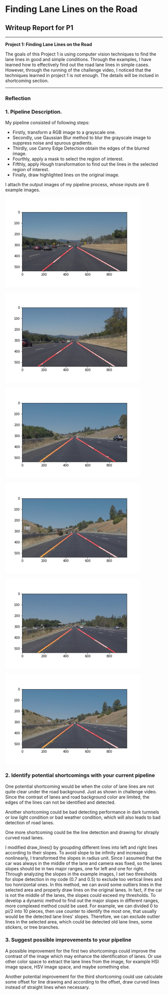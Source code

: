 # **Finding Lane Lines on the Road** 

## Writeup Report for P1

---

**Project 1: Finding Lane Lines on the Road**

The goals of this Project 1 is using computer vision techniques to find the lane lines in good and simple conditions. Through the examples, I have learned how to effectively find out the road lane lines in simple cases. However, through the running of the challenge video, I noticed that the techniques learned in project 1 is not enough. The details will be inclued in shortcoming section.



[//]: # (Image References)

[image1]: ../test_images_output/solidWhiteCurve.jpg "solidWhiteCurve"

[image2]: ../test_images_output/solidWhiteRight.jpg "solidWhiteRight"

[image3]: ../test_images_output/solidYellowCurve.jpg "solidYellowCurve"

[image4]: ../test_images_output/solidYellowCurve2.jpg "solidYellowCurve2"

[image5]: ../test_images_output/solidYellowLeft.jpg "solidYellowLeft"

[image6]: ../test_images_output/whiteCarLaneSwitch.jpg "whiteCarLaneSwitch"

---

### Reflection

### 1. Pipeline Description.

My pipeline consisted of following steps:

* Firstly, transform a RGB image to a grayscale one.
* Secondly, use Gaussian Blur method to blur the grayscale image to suppress noise and spurous gradients.
* Thirdly, use Canny Edge Detection obtain the edges of the blurred image.
* Fourthly, apply a mask to select the region of interest.
* Fifthly, apply Hough transformation to find out the lines in the selected region of interest.
* Finally, draw highlighted lines on the original image.

I attach the output images of my pipeline process, whose inputs are 6 example images.

![solidWhiteCurve][image1]

![solidWhiteRight][image2]

![solidYellowCurve][image3]

![solidYellowCurve2][image4]

![solidYellowLeft][image5]

![whiteCarLaneSwitch][image6]


### 2. Identify potential shortcomings with your current pipeline

One potential shortcoming would be when the color of lane lines are not quite clear under the road background. Just as shown in challenge video. Since the contrast of lanes and road background color are limited, the edges of the lines can not be identified and detected. 

Another shortcoming could be bad detecting performance in dark turnnels or low light condition or bad weather condition, which will also leads to bad detection of road lanes. 

One more shortcoming could be the line detection and drawing for shraply curved road lanes. 

I modified draw_lines() by groupding different lines into left and right lines according to their slopes. 
To avoid slope to be infinity and increasing nonlinearly, I transformed the slopes in radius unit. Since I assumed that the car was always in the middle of the lane and camera was fixed, so the lanes slopes should be in two major ranges, one for left and one for right. Through analyzing the slopes in the example images, I set two thresholds for slope detection in my code (0.7 and 0.5) to exclude too vertical lines and too honrizontal ones. In this method, we can avoid some outliers lines in the selected area and properly draw lines on the original lanes. In fact, if the car is not the middle of the lanes, the slopes could exceed my thresholds. To develop a dynamic method to find out the major slopes in different ranges, more complexed method could be used. For example, we can divided 0 to pi/2 into 10 pieces, then use counter to identify the most one, that usually would be the detected lane lines' slopes. Therefore, we can exclude outlier lines in the selected area, which could be detected old lane lines, some stickers, or tree branches.

### 3. Suggest possible improvements to your pipeline

A possible improvement for the first two shortcomings could improve the contrast of the image which may enhance the identification of lanes. Or use other color space to extract the lane lines from the image, for example HSI image space, HSV image space, and maybe something else.

Another potential improvement for the third shortcoming could use calculate some offset for line drawing and according to the offset, draw curved lines instead of straight lines when necessary.
